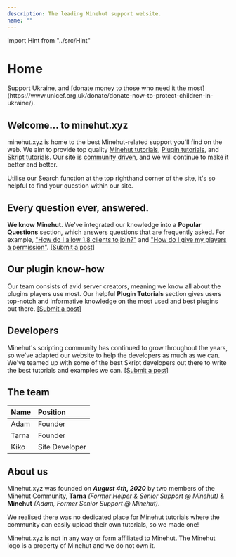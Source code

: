 ```yaml
---
description: The leading Minehut support website.
name: ""
---
```


import Hint from "../src/Hint"

# Home

<Hint severity="info">
  Support Ukraine, and [donate money to those who need it the most](https://www.unicef.org.uk/donate/donate-now-to-protect-children-in-ukraine/).  
</Hint>

## Welcome... to minehut.xyz

minehut.xyz is home to the best Minehut-related support you'll find on the web. We aim to provide top quality [Minehut tutorials](/faq/panel), [Plugin tutorials](/plugins/popular), and [Skript tutorials](/skript/basics). Our site is [community driven](/contribute), and we will continue to make it better and better.

<Hint severity="info">
Utilise our Search function at the top righthand corner of the site, it's so helpful to find your question within our site.
</Hint>

## Every question ever, answered.

**We know Minehut**. We've integrated our knowledge into a **Popular Questions** section, which answers questions that are frequently asked. For example, ["How do I allow 1.8 clients to join?"](/faq/other-questions/server-version) and ["How do I give my players a permission"](/faq/ingame/permissions). [\[Submit a post\]](/contribute)

## Our plugin know-how

Our team consists of avid server creators, meaning we know all about the plugins players use most. Our helpful **Plugin Tutorials** section gives users top-notch and informative knowledge on the most used and best plugins out there. [\[Submit a post\]](/contribute)

## Developers

Minehut's scripting community has continued to grow throughout the years, so we've adapted our website to help the developers as much as we can. We've teamed up with some of the best Skript developers out there to write the best tutorials and examples we can. [\[Submit a post\]](/contribute)

## The team

| Name          | Position                            |
| :------------ | :---------------------------------- |
| Adam          | Founder                             |
| Tarna         | Founder                             |
| Kiko          | Site Developer                      |

## About us

Minehut.xyz was founded on _**August 4th, 2020**_ by two members of the Minehut Community, **Tarna** _\(Former Helper & Senior Support @ Minehut\)_ & **Minehut** _\(Adam, Former Senior Support @ Minehut\)_.

We realised there was no dedicated place for Minehut tutorials where the community can easily upload their own tutorials, so we made one!

Minehut.xyz is not in any way or form affiliated to Minehut. The Minehut logo is a property of Minehut and we do not own it.
